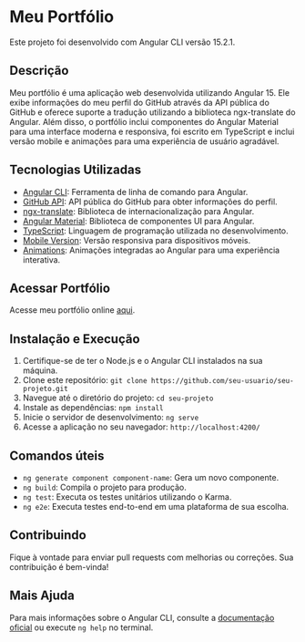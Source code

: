 # Meu Portfólio

Este projeto foi desenvolvido com Angular CLI versão 15.2.1.

## Descrição

Meu portfólio é uma aplicação web desenvolvida utilizando Angular 15. Ele exibe informações do meu perfil do GitHub através da API pública do GitHub e oferece suporte a tradução utilizando a biblioteca ngx-translate do Angular. Além disso, o portfólio inclui componentes do Angular Material para uma interface moderna e responsiva, foi escrito em TypeScript e inclui versão mobile e animações para uma experiência de usuário agradável.

## Tecnologias Utilizadas

- [Angular CLI](https://github.com/angular/angular-cli): Ferramenta de linha de comando para Angular.
- [GitHub API](https://developer.github.com/v3/): API pública do GitHub para obter informações do perfil.
- [ngx-translate](https://github.com/ngx-translate/core): Biblioteca de internacionalização para Angular.
- [Angular Material](https://material.angular.io/): Biblioteca de componentes UI para Angular.
- [TypeScript](https://www.typescriptlang.org/): Linguagem de programação utilizada no desenvolvimento.
- [Mobile Version](https://developer.mozilla.org/en-US/docs/Web/Progressive_web_apps): Versão responsiva para dispositivos móveis.
- [Animations](https://angular.io/guide/animations): Animações integradas ao Angular para uma experiência interativa.

## Acessar Portfólio

Acesse meu portfólio online [aqui](https://jonathanoj.github.io/Portifolio/).

## Instalação e Execução

1. Certifique-se de ter o Node.js e o Angular CLI instalados na sua máquina.
2. Clone este repositório: `git clone https://github.com/seu-usuario/seu-projeto.git`
3. Navegue até o diretório do projeto: `cd seu-projeto`
4. Instale as dependências: `npm install`
5. Inicie o servidor de desenvolvimento: `ng serve`
6. Acesse a aplicação no seu navegador: `http://localhost:4200/`

## Comandos úteis

- `ng generate component component-name`: Gera um novo componente.
- `ng build`: Compila o projeto para produção.
- `ng test`: Executa os testes unitários utilizando o Karma.
- `ng e2e`: Executa testes end-to-end em uma plataforma de sua escolha.

## Contribuindo

Fique à vontade para enviar pull requests com melhorias ou correções. Sua contribuição é bem-vinda!

## Mais Ajuda

Para mais informações sobre o Angular CLI, consulte a [documentação oficial](https://angular.io/cli) ou execute `ng help` no terminal.

